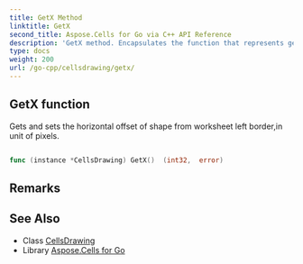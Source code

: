 ```yaml
---
title: GetX Method 
linktitle: GetX
second_title: Aspose.Cells for Go via C++ API Reference
description: 'GetX method. Encapsulates the function that represents getx in Go.'
type: docs
weight: 200
url: /go-cpp/cellsdrawing/getx/
---
```


## GetX function

Gets and sets the horizontal offset of shape from worksheet left border,in unit of pixels.

```go

func (instance *CellsDrawing) GetX()  (int32,  error) 

```

## Remarks


## See Also

* Class [CellsDrawing](../)
* Library [Aspose.Cells for Go](../../)
